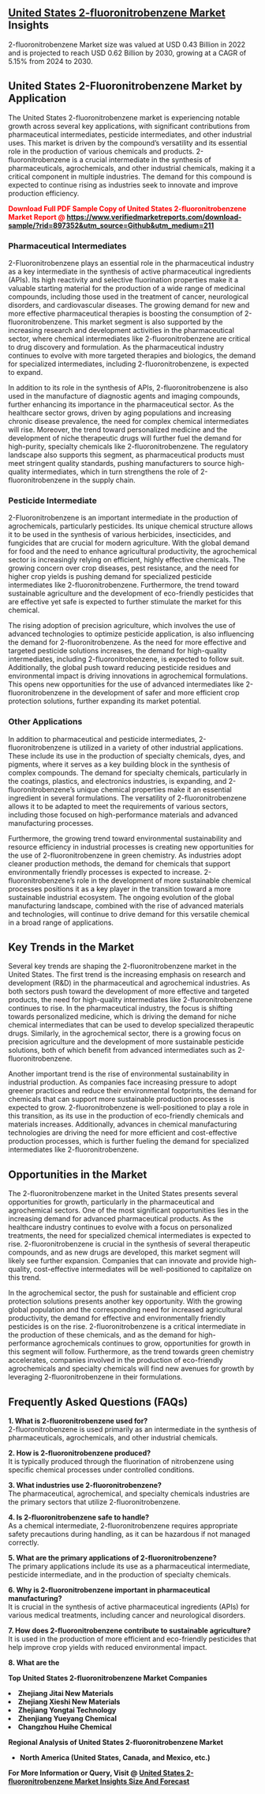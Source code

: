 <h2><a href="https://www.verifiedmarketreports.com/download-sample/?rid=897352&amp;utm_source=Github&amp;utm_medium=211" target="_blank">United States 2-fluoronitrobenzene Market</a> Insights</h2><p>2-fluoronitrobenzene Market size was valued at USD 0.43 Billion in 2022 and is projected to reach USD 0.62 Billion by 2030, growing at a CAGR of 5.15% from 2024 to 2030.</p><p><h2>United States 2-Fluoronitrobenzene Market by Application</h2><p>The United States 2-fluoronitrobenzene market is experiencing notable growth across several key applications, with significant contributions from pharmaceutical intermediates, pesticide intermediates, and other industrial uses. This market is driven by the compound’s versatility and its essential role in the production of various chemicals and products. 2-fluoronitrobenzene is a crucial intermediate in the synthesis of pharmaceuticals, agrochemicals, and other industrial chemicals, making it a critical component in multiple industries. The demand for this compound is expected to continue rising as industries seek to innovate and improve production efficiency. </p><p><strong><p><span class=""><span style="color: #ff0000;"><strong>Download Full PDF Sample Copy of United States 2-fluoronitrobenzene Market Report</strong> @ </span><a href="https://www.verifiedmarketreports.com/download-sample/?rid=897352&amp;utm_source=Github&amp;utm_medium=211" target="_blank">https://www.verifiedmarketreports.com/download-sample/?rid=897352&amp;utm_source=Github&amp;utm_medium=211</a></span></p></strong></p><h3>Pharmaceutical Intermediates</h3><p>2-Fluoronitrobenzene plays an essential role in the pharmaceutical industry as a key intermediate in the synthesis of active pharmaceutical ingredients (APIs). Its high reactivity and selective fluorination properties make it a valuable starting material for the production of a wide range of medicinal compounds, including those used in the treatment of cancer, neurological disorders, and cardiovascular diseases. The growing demand for new and more effective pharmaceutical therapies is boosting the consumption of 2-fluoronitrobenzene. This market segment is also supported by the increasing research and development activities in the pharmaceutical sector, where chemical intermediates like 2-fluoronitrobenzene are critical to drug discovery and formulation. As the pharmaceutical industry continues to evolve with more targeted therapies and biologics, the demand for specialized intermediates, including 2-fluoronitrobenzene, is expected to expand.</p><p>In addition to its role in the synthesis of APIs, 2-fluoronitrobenzene is also used in the manufacture of diagnostic agents and imaging compounds, further enhancing its importance in the pharmaceutical sector. As the healthcare sector grows, driven by aging populations and increasing chronic disease prevalence, the need for complex chemical intermediates will rise. Moreover, the trend toward personalized medicine and the development of niche therapeutic drugs will further fuel the demand for high-purity, specialty chemicals like 2-fluoronitrobenzene. The regulatory landscape also supports this segment, as pharmaceutical products must meet stringent quality standards, pushing manufacturers to source high-quality intermediates, which in turn strengthens the role of 2-fluoronitrobenzene in the supply chain.</p><h3>Pesticide Intermediate</h3><p>2-Fluoronitrobenzene is an important intermediate in the production of agrochemicals, particularly pesticides. Its unique chemical structure allows it to be used in the synthesis of various herbicides, insecticides, and fungicides that are crucial for modern agriculture. With the global demand for food and the need to enhance agricultural productivity, the agrochemical sector is increasingly relying on efficient, highly effective chemicals. The growing concern over crop diseases, pest resistance, and the need for higher crop yields is pushing demand for specialized pesticide intermediates like 2-fluoronitrobenzene. Furthermore, the trend toward sustainable agriculture and the development of eco-friendly pesticides that are effective yet safe is expected to further stimulate the market for this chemical.</p><p>The rising adoption of precision agriculture, which involves the use of advanced technologies to optimize pesticide application, is also influencing the demand for 2-fluoronitrobenzene. As the need for more effective and targeted pesticide solutions increases, the demand for high-quality intermediates, including 2-fluoronitrobenzene, is expected to follow suit. Additionally, the global push toward reducing pesticide residues and environmental impact is driving innovations in agrochemical formulations. This opens new opportunities for the use of advanced intermediates like 2-fluoronitrobenzene in the development of safer and more efficient crop protection solutions, further expanding its market potential.</p><h3>Other Applications</h3><p>In addition to pharmaceutical and pesticide intermediates, 2-fluoronitrobenzene is utilized in a variety of other industrial applications. These include its use in the production of specialty chemicals, dyes, and pigments, where it serves as a key building block in the synthesis of complex compounds. The demand for specialty chemicals, particularly in the coatings, plastics, and electronics industries, is expanding, and 2-fluoronitrobenzene’s unique chemical properties make it an essential ingredient in several formulations. The versatility of 2-fluoronitrobenzene allows it to be adapted to meet the requirements of various sectors, including those focused on high-performance materials and advanced manufacturing processes.</p><p>Furthermore, the growing trend toward environmental sustainability and resource efficiency in industrial processes is creating new opportunities for the use of 2-fluoronitrobenzene in green chemistry. As industries adopt cleaner production methods, the demand for chemicals that support environmentally friendly processes is expected to increase. 2-fluoronitrobenzene’s role in the development of more sustainable chemical processes positions it as a key player in the transition toward a more sustainable industrial ecosystem. The ongoing evolution of the global manufacturing landscape, combined with the rise of advanced materials and technologies, will continue to drive demand for this versatile chemical in a broad range of applications.</p><h2>Key Trends in the Market</h2><p>Several key trends are shaping the 2-fluoronitrobenzene market in the United States. The first trend is the increasing emphasis on research and development (R&D) in the pharmaceutical and agrochemical industries. As both sectors push toward the development of more effective and targeted products, the need for high-quality intermediates like 2-fluoronitrobenzene continues to rise. In the pharmaceutical industry, the focus is shifting towards personalized medicine, which is driving the demand for niche chemical intermediates that can be used to develop specialized therapeutic drugs. Similarly, in the agrochemical sector, there is a growing focus on precision agriculture and the development of more sustainable pesticide solutions, both of which benefit from advanced intermediates such as 2-fluoronitrobenzene.</p><p>Another important trend is the rise of environmental sustainability in industrial production. As companies face increasing pressure to adopt greener practices and reduce their environmental footprints, the demand for chemicals that can support more sustainable production processes is expected to grow. 2-fluoronitrobenzene is well-positioned to play a role in this transition, as its use in the production of eco-friendly chemicals and materials increases. Additionally, advances in chemical manufacturing technologies are driving the need for more efficient and cost-effective production processes, which is further fueling the demand for specialized intermediates like 2-fluoronitrobenzene.</p><h2>Opportunities in the Market</h2><p>The 2-fluoronitrobenzene market in the United States presents several opportunities for growth, particularly in the pharmaceutical and agrochemical sectors. One of the most significant opportunities lies in the increasing demand for advanced pharmaceutical products. As the healthcare industry continues to evolve with a focus on personalized treatments, the need for specialized chemical intermediates is expected to rise. 2-fluoronitrobenzene is crucial in the synthesis of several therapeutic compounds, and as new drugs are developed, this market segment will likely see further expansion. Companies that can innovate and provide high-quality, cost-effective intermediates will be well-positioned to capitalize on this trend.</p><p>In the agrochemical sector, the push for sustainable and efficient crop protection solutions presents another key opportunity. With the growing global population and the corresponding need for increased agricultural productivity, the demand for effective and environmentally friendly pesticides is on the rise. 2-fluoronitrobenzene is a critical intermediate in the production of these chemicals, and as the demand for high-performance agrochemicals continues to grow, opportunities for growth in this segment will follow. Furthermore, as the trend towards green chemistry accelerates, companies involved in the production of eco-friendly agrochemicals and specialty chemicals will find new avenues for growth by leveraging 2-fluoronitrobenzene in their formulations.</p><h2>Frequently Asked Questions (FAQs)</h2><p><strong>1. What is 2-fluoronitrobenzene used for?</strong><br>2-fluoronitrobenzene is used primarily as an intermediate in the synthesis of pharmaceuticals, agrochemicals, and other industrial chemicals.</p><p><strong>2. How is 2-fluoronitrobenzene produced?</strong><br>It is typically produced through the fluorination of nitrobenzene using specific chemical processes under controlled conditions.</p><p><strong>3. What industries use 2-fluoronitrobenzene?</strong><br>The pharmaceutical, agrochemical, and specialty chemicals industries are the primary sectors that utilize 2-fluoronitrobenzene.</p><p><strong>4. Is 2-fluoronitrobenzene safe to handle?</strong><br>As a chemical intermediate, 2-fluoronitrobenzene requires appropriate safety precautions during handling, as it can be hazardous if not managed correctly.</p><p><strong>5. What are the primary applications of 2-fluoronitrobenzene?</strong><br>The primary applications include its use as a pharmaceutical intermediate, pesticide intermediate, and in the production of specialty chemicals.</p><p><strong>6. Why is 2-fluoronitrobenzene important in pharmaceutical manufacturing?</strong><br>It is crucial in the synthesis of active pharmaceutical ingredients (APIs) for various medical treatments, including cancer and neurological disorders.</p><p><strong>7. How does 2-fluoronitrobenzene contribute to sustainable agriculture?</strong><br>It is used in the production of more efficient and eco-friendly pesticides that help improve crop yields with reduced environmental impact.</p><p><strong>8. What are the</p><p><strong>Top United States 2-fluoronitrobenzene Market Companies</strong></p><div data-test-id=""><p><li>Zhejiang Jitai New Materials</li><li> Zhejiang Xieshi New Materials</li><li> Zhejiang Yongtai Technology</li><li> Zhenjiang Yueyang Chemical</li><li> Changzhou Huihe Chemical</li></p><div><strong>Regional Analysis of&nbsp;United States 2-fluoronitrobenzene Market</strong></div><ul><li dir="ltr"><p dir="ltr">North America&nbsp;(United States, Canada, and Mexico, etc.)</p></li></ul><p><strong>For More Information or Query, Visit @&nbsp;</strong><strong><a href="https://www.verifiedmarketreports.com/product/2-fluoronitrobenzene-market/?utm_source=Github&amp;utm_medium=211" target="_blank">United States 2-fluoronitrobenzene Market Insights Size And Forecast</a></strong></p></div>
